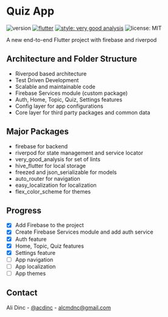<!-- ABOUT THE PROJECT -->
# Quiz App

![version][version_badge]
[![flutter][flutter_badge]][flutter_link]
[![style: very good analysis][vga_badge]][vga_link]
![license: MIT][license_badge]

A new end-to-end Flutter project with firebase and riverpod

## Architecture and Folder Structure

* Riverpod based architecture
* Test Driven Development
* Scalable and maintainable code
* Firebase Services module (custom package)
* Auth, Home, Topic, Quiz, Settings features
* Config layer for app configurations
* Core layer for third party packages and common data

## Major Packages

* firebase for backend
* riverpod for state management and service locator
* very_good_analysis for set of lints
* hive_flutter for local storage
* freezed and json_serializable for models
* auto_router for navigation
* easy_localization for localization
* flex_color_scheme for themes

## Progress

* [x] Add Firebase to the project
* [x] Create Firebase Services module and add auth service
* [x] Auth feature
* [x] Home, Topic, Quiz features
* [x] Settings feature
* [ ] App navigation
* [ ] App localization
* [ ] App themes

<!-- CONTACT -->
## Contact

Ali Dinc - [@acdinc](https://twitter.com/acdinc) - alcmdnc@gmail.com

[version_badge]: https://img.shields.io/badge/version-0.0.1-orange

[flutter_badge]: https://img.shields.io/badge/flutter-3.3.7-blue
[flutter_link]: https://flutter.dev/

[vga_badge]:https://img.shields.io/badge/style-very_good_analysis-B22C89.svg
[vga_link]: https://pub.dev/packages/very_good_analysis

[license_badge]: https://img.shields.io/badge/license-MIT-blue.svg
